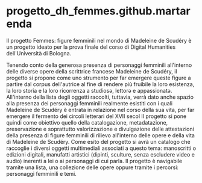 # progetto_dh_femmes.github.martarenda
Il progetto
Femmes: figure femminili nel mondo di Madeleine de Scudéry è un progetto ideato per la prova finale del corso di Digital Humanities dell'Università di Bologna.

  Tenendo conto della generosa presenza di personaggi femminili all'interno delle diverse opere della scrittrice francese Madeleine de Scudéry, il progetto si propone come uno strumento per far emergere queste figure a partire dal corpus dell'autrice al fine di rendere più fruibile la loro esistenza, la loro storia e la loro ricorrenza a studiosə, lettorə e appassionatə. All'interno della lista degli oggetti raccolti, tuttavia, verrà dato anche spazio alla presenza dei personaggi femminili realmente esistiti con i quali Madeleine de Scudéry è entrata in relazione nel corso della sua vita, per far emergere il fermento dei circoli letterari del XVII secol
  Il progetto si pone quindi come obiettivo quello della catalogazione, metadatazione, preservazione e soprattutto valorizzazione e divulgazione delle attestazioni della presenza di figure femminili di rilievo all'interno delle opere e della vita di Madeleine de Scudéry.
  Come esito del progetto si avrà un catalogo che raccoglie i diversi oggetti multimediali associati a questo tema: manoscritti o edizioni digitali, manufatti artistici (dipinti, sculture, senza escludere video e audio) inerenti a lei o ai personaggi di cui parla.
  Il progetto è navigabile tramite una lista, una collezione delle opere oppure tramite i percorsi: personaggi femminili e temi.
